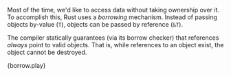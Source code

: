 Most of the time, we'd like to access data without taking ownership over
it. To accomplish this, Rust uses a *borrowing* mechanism. Instead of
passing objects by-value (`T`), objects can be passed by reference (`&T`).

The compiler statically guarantees (via its borrow checker) that references
*always* point to valid objects. That is, while references to an object
exist, the object cannot be destroyed.

{borrow.play}
